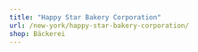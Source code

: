 ```yaml
---
title: "Happy Star Bakery Corporation"
url: /new-york/happy-star-bakery-corporation/
shop: Bäckerei
---
```

